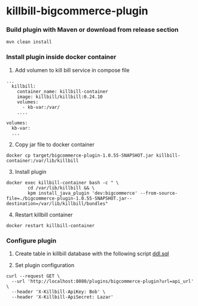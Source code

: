# killbill-bigcommerce-plugin

### Build plugin with Maven or download from release section

```console
mvn clean install
```

### Install plugin inside docker container

1. Add volumen to kill bill service in compose file
```console
...
  killbill:
    container_name: killbill-container
    image: killbill/killbill:0.24.10
    volumes:
      - kb-var:/var/
    ....

volumes:
  kb-var:
  ...
```

2. Copy jar file to docker container

```console
docker cp target/bigcommerce-plugin-1.0.55-SNAPSHOT.jar killbill-container:/var/lib/killbill
```

3. Install plugin 

```console
docker exec killbill-container bash -c " \
		cd /var/lib/killbill && \
		kpm install_java_plugin 'dev:bigcommerce' --from-source-file=./bigcommerce-plugin-1.0.55-SNAPSHOT.jar--destination=/var/lib/killbill/bundles"
```



4. Restart killbill container
```console
docker restart killbill-container
```


### Configure plugin 

1. Create table in killbill database with the following script
[ddl.sql](src/main/resources/ddl.sql)

2. Set plugin configuration

```console
curl --request GET \
  --url 'http://localhost:8080/plugins/bigcommerce-plugin?url=api_url' \
  --header 'X-Killbill-ApiKey: Bob' \
  --header 'X-Killbill-ApiSecret: Lazar'
```